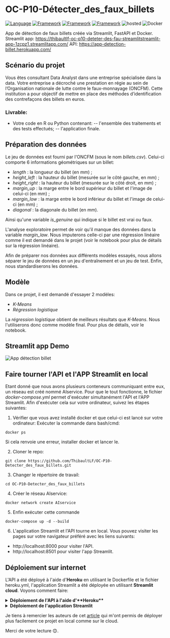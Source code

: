 # OC-P10-Détecter_des_faux_billets

[![Language](https://img.shields.io/badge/Python-darkblue.svg?style=flat&logo=python&logoColor=white)](https://www.python.org)
[![Framework](https://img.shields.io/badge/sklearn-darkorange.svg?style=flat&logo=scikit-learn&logoColor=white)](http://www.pytorch.org/news.html)
[![Framework](https://img.shields.io/badge/FastAPI-darkgreen.svg?style=flat&logo=fastapi&logoColor=white)](https://lung-cancer-api.herokuapp.com/docs)
[![Framework](https://img.shields.io/badge/Streamlit-red.svg?style=flat&logo=streamlit&logoColor=white)](https://share.streamlit.io/nneji123/lung-cancer-prediction/main)
![hosted](https://img.shields.io/badge/Heroku-430098?style=flat&logo=heroku&logoColor=white)
![Docker](https://img.shields.io/badge/Docker-blue?style=flat&logo=docker&logoColor=white)

App de détection de faux billets créée via Streamlit, FastAPI et Docker.
Streamlit app: https://thibaultlf-oc-p10-deteter-des-fau-streamlitstreamlit-app-1zcpz1.streamlitapp.com/
API: https://app-detection-billet.herokuapp.com/

## Scénario du projet

Vous êtes consultant Data Analyst dans une entreprise spécialisée dans la data. Votre entreprise a décroché une prestation en régie au sein de l’Organisation nationale de lutte contre le faux-monnayage (ONCFM).
Cette institution a pour objectif de mettre en place des méthodes d’identification des contrefaçons des billets en euros.

### **Livrable:**
- Votre code en R ou Python contenant:
-- l'ensemble des traitements et des tests effectués;
-- l'application finale.

## Préparation des données
Le jeu de données est fourni par l'ONCFM (sous le nom *billets.csv*). Celui-ci comporte 6 informations géométriques sur un billet:
- *length* : la longueur du billet (en mm) ;
- *height_left* : la hauteur du billet (mesurée sur le côté gauche, en mm) ;
- *height_right* : la hauteur du billet (mesurée sur le côté droit, en mm) ;
- *margin_up* : la marge entre le bord supérieur du billet et l'image de
celui-ci (en mm) ;
- *margin_low* : la marge entre le bord inférieur du billet et l'image de
celui-ci (en mm) ;
- *diagonal* : la diagonale du billet (en mm).

Ainsi qu'une variable *is_genuine* qui indique si le billet est vrai ou faux.

L'analyse exploratoire permet de voir qu'il manque des données dans la variable *margin_law*. Nous imputerons celle-ci par une régression linéaire comme il est demandé dans le projet (voir le notebook pour plus de détails sur la régression linéaire).

Afin de préparer nos données  aux différents modèles essayés, nous allons séparer le jeu de données en un jeu d'entraînement et un jeu de test. Enfin, nous standardiserons les données.

## Modèle
Dans ce projet, il est demandé d'essayer 2 modèles:
- *K-Means*
- *Régression logistique*

La *régression logistique* obtient de meilleurs résultats que *K-Means*. Nous l'utiliserons donc comme modèle final. Pour plus de détails, voir le notebook.

  
## Streamlit app Demo

![App détection billet](https://user-images.githubusercontent.com/110832782/187501309-3bc58e4a-4b0d-4e36-bdde-344245c4c4ca.gif)

## Faire tourner l'API et l'APP Streamlit en local

Etant donné que nous avons plusieurs conteneurs communiquant entre eux, un réseau est créé nommé AIservice. Pour que le tout fonctionne, le fichier *docker-compose.yml* permet d'exécuter simultanément l'API et l'APP Streamlit. Afin d'exécuter cela sur votre ordinateur, suivez les étapes suivantes:

1. Vérifier que vous avez installé docker et que celui-ci est lancé sur votre ordinateur:
Exécuter la commande dans bash/cmd:
```
docker ps
```
Si cela renvoie une erreur, installer docker et lancer le.

2. Cloner le repo:
```
git clone https://github.com/ThibaultLF/OC-P10-Detecter_des_faux_billets.git
```

3. Changer le répertoire de travail:
```
cd OC-P10-Detecter_des_faux_billets
```
 
4. Créer le réseau AIservice:
```
docker network create AIservice
```

5. Enfin exécuter cette commande
```
docker-compose up -d --build
```
6. L'application Streamlit et l'API tourne en local. Vous pouvez visiter les pages sur votre navigateur préféré avec les liens suivants:
- http://localhost:8000 pour visiter l'API.
- http://localhost:8501 pour visiter l'app Streamlit.

## Déploiement sur internet
L'API a été déployé à l'aide d'**Heroku** en utilisant le Dockerfile et le fichier heroku.yml, l'application Streamlit a été déployée en utilisant **Streamlit cloud**. Voyons comment faire:

<details>
 <summary><b>Déploiement de l'API à l'aide d'**Heroku**</b></summary>

*Prérequis:*
- Git et Heroku cli installés sur l'ordinateur ainsi qu'un compte Heroku.

1. Cloner le repo:
```
git clone https://github.com/ThibaultLF/OC-P10-Detecter_des_faux_billets.git
```

2. Changer le répertoire de travail:
```
cd OC-P10-Detecter_des_faux_billets
```

3. Créer l'app heroku

``` 
heroku create nom-app
```

Renommer **nom-app** par celui que vous avez choisi.

4. Synchroniser heroku et git

```
heroku git:remote your-app-name
```

5. Définisser le paramètre de *Stacking* sur conteneur:
 
```
heroku stack:set container
```

6. Envoyer le tout
```
git push heroku main
```

Pour le faire sur une de vos applications personnelles, voir la documentation [Heroku](https://devcenter.heroku.com/articles/build-docker-images-heroku-yml)
</details>

<details>
	<summary><b>Déploiement de l'application Streamlit</b></summary>

*Prérequis:*
- Un compte Streamlit

1. Cloner le repo (si ce n'est pas déjà fait...:sweat_smile:):
```
git clone https://github.com/ThibaultLF/OC-P10-Detecter_des_faux_billets.git
```

2. Aller sur https://streamlit.io/cloud

3. Créer une nouvelle application avec le bouton *new app* et choisir le répertoire que vous avez cloné, puis le fichier **"streamlit_app.py"**. Enfin cliquer sur déployer.

![streamlit_sharing_silent](https://user-images.githubusercontent.com/110832782/187501406-9894393a-730d-46e5-afe1-77c97217bf85.gif)


</details>


Je tiens à remercier les auteurs de cet [article](https://medium.com/mlearning-ai/credit-card-fraud-detection-2527ca04c3de) qui m'ont permis de déployer plus facilement ce projet en local comme sur le cloud.

Merci de votre lecture :blush:.

